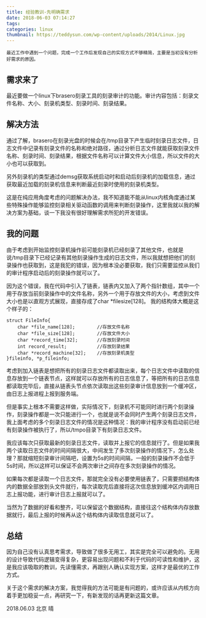 ```yaml
---
title: 经验教训-先明确需求
date: 2018-06-03 07:14:27
tags:
categories: linux
thumbnail: https://teddysun.com/wp-content/uploads/2014/Linux.jpg
---
```


    最近工作中遇到一个问题，完成一个工作后发现自己的实现方式不够精简，主要是当初没有分析好需求的原因。
    
## 需求来了

最近要做一个linux下brasero刻录工具的刻录审计的功能。审计内容包括：刻录文件名称、大小、刻录机类型、刻录时间、刻录结果。

## 解决方法

通过了解，brasero在刻录光盘的时候会在/tmp目录下产生临时刻录日志文件，日志文件中记录有刻录文件的名称和绝对路径，通过分析日志文件就能获取刻录文件名称、刻录时间、刻录结果，根据文件名称可以计算文件大小信息，所以文件的大小也可以获取到。

另外刻录机的类型通过demsg获取系统启动时和启动后刻录机的加载信息，通过获取最近加载的刻录机信息来判断最近刻录时使用的刻录机类型。

这是在纯应用角度考虑的问题解决办法，我不知道能不能从linux内核角度通过某些特殊操作能够监控刻录相关驱动函数的调用来判断刻录操作，这里我就以我的解决方案为基础，谈一下我没有很好理解需求所犯的开发错误。

## 我的问题

由于考虑到开始监控刻录机操作前可能刻录机已经刻录了其他文件，也就是说/tmp目录下已经记录有其他刻录操作生成的日志文件，所以我就想把他们的刻录操作也获取到，这是我犯的错误，因为根本没必要获取，我们只需要监控从我们的审计程序启动后的刻录操作就可以了。

因为这个错误，我在代码中引入了链表，链表内又加入了两个指针数组，其中一个用于存放当前刻录操作中的文件名称，另外一个用于存放文件的大小，考虑到文件大小也是以直观方式展现，直接存成了char \*filesize[128]。
我的结构体大概是这个样子的：

```
struct FileInfo{
    char *file_name[128];        //存放文件名称
    char *file_size[128];        //存放文件大小
    char *record_time[32];       //存放刻录时间
    int record_result;           //存放刻录结果
    char *record_machine[32];    //存放刻录机类型
}fileinfo, *p_fileinfo;
```

考虑到加入链表是想把所有的刻录日志文件都读取出来，每个日志文件中读取的信息存放到一个链表节点，这样就可以存放所有的日志信息了，等把所有的日志信息都读取完毕后，直接从链表头节点依次读取出这些刻录审计信息放到一个缓冲区，由日志上报进程上报到服务端。

但是事实上根本不需要这样做，实际情况下，刻录机不可能同时进行两个刻录操作，刻录操作都是一次只能进行一个，也就是说不会同时产生两个刻录日志文件，我上面考虑的多个刻录日志文件的情况是这种情况：我的审计程序没有启动前已经有刻录操作被执行了，所以/tmpo目录下有刻录日志文件。

我应该每次只获取最新的刻录日志文件，读取并上报它的信息就行了。但是如果我两个读取日志文件的时间间隔很大，中间发生了多次刻录操作的情况下，怎么处理？那就缩短刻录审计间隔吧，设置为5s的时间间隔，一般的刻录操作不会低于5s时间，所以这样可以保证不会两次审计之间存在多次刻录操作的情况。

如果每次都是读取一个日志文件，那就完全没有必要使用链表了，只需要把结构体内的数据全部放到头文件就行，每次读取完后直接将这次信息放到缓冲区内调用日志上报功能，进行审计日志上报就可以了。

当然为了数据的好看和整齐，可以保留这个数据结构，直接往这个结构体内存放数据就行，最后上报的时候再从这个结构体内读取信息就可以了。

## 总结

因为自己没有认真思考需求，导致做了很多无用工，其实是完全可以避免的。无用的设计导致代码逻辑变得复杂，更容易出现问题和不利于代码的可读性和维护，这是我应该吸取的教训，先读懂需求，再跟别人确认实现方案，这样才是最优的工作方式。

关于这个需求的解决方案，我觉得我的方法可能是有问题的，或许应该从内核方向着手更加稳妥一点，再研究一下，有新发现的话再更新这篇文章。

2018.06.03 北京 晴